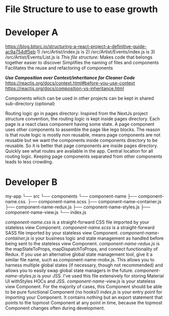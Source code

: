 # File Structure to use to ease growth
<!-- https://create-react-app.dev/docs/deployment/#github-pages -->
# Developer A
https://blog.bitsrc.io/structuring-a-react-project-a-definitive-guide-ac9a754df5eb
	1) /src/Artist/index.js is <Artist />
	2) /src/Artist/Events/index.js is <ArtistEvents />
	3) /src/Artist/Events/List.js is <ArtistEventsList />
*This file structure:*
	Makes code that belongs together easier to discover
	Simplifies the naming of files and components
	Facilitates the reuse and refactoring of components

***Use Composition over Context/inheritance for Cleaner Code***
	https://reactjs.org/docs/context.html#before-you-use-context
	https://reactjs.org/docs/composition-vs-inheritance.html

Components which can be used in other projects can be kept in shared sub-directory (optional)

Routing logic go in pages directory:
	Inspired from the NextJs project structure convention, the routing logic is kept inside pages directory. Each page is a react class component having some state. A page component uses other components to assemble the page like lego blocks.
	The reason is that route logic is mostly non reusable, means page components are not reusable but we want the components inside components directory to be reusable. So it is better that page components are inside pages directory.
		Quickly see what routes are available in the app.
		Central location for all routing logic.
		Keeping page components separated from other components leads to less crowding.

# Developer B
my-app
└── src
    └── components
        └── component-name
            ├── component-name.css.
            ├── component-name.scss
            ├── component-name-container.js
            ├── component-name-redux.js
            ├── component-name-styles.js
            ├── component-name-view.js
            └── index.js

*component-name.css* is a straight-forward CSS file imported by your stateless view Component.
*component-name.scss* is a straight-forward SASS file imported by your stateless view Component.
*component-name-container.js* is your business logic and state management as handled before being sent to the stateless view Component.
*component-name-redux.js* is the mapStateToProps, mapDispatchToProps, and connect functionality of Redux. If you use an alternative global state management tool, give it a similar file name, such as component-name-mobx.js. This allows you to harness multiple global states (if necessary, though not recommended) and allows you to easily swap global state managers in the future.
*component-name-styles.js* is your JSS. I’ve used this file extensively for storing Material UI withStyles HOCs and JSS.
*component-name-view.js* is your stateless view Component. For the majority of cases, this Component should be able to be pure functional Component (no hooks!)
*index.js* is your entry point for importing your Component. It contains nothing but an export statement that points to the topmost Component at any point in time, because the topmost Component changes often during development.
